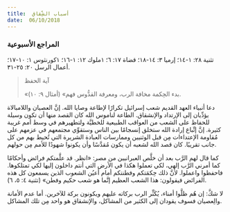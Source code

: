 ```yaml
---
title:  أسباب الشِّقاق
date:  06/10/2018
---
```


### المراجع الأسبوعية
تثنية ٢٨: ١-١٤؛ إرميا ٣: ١٤-١٨؛ قضاة ١٧: ٦؛ ١ملوك ١٢: ١-١٦؛ ١كورنثوس ١: ١٠-١٧؛ أعمال الرسل ٢٠: ٢٥-٣١.

> <p>آية الحفظ</p>
> «بدء الحِكمة مخافة الرب، ومعرفة القدُّوس فهم» (أمثال ٩: ١٠).

دعا أنبياء العهد القديم شعب إسرائيل تكرارًا لإطاعة وصايا الله. إنَّ العصيان واللامبالاة يؤدِّيان إلى الإرتداد والإنشقاق. الطاعة لناموس الله كان القصد منها أن تكون وسيلة للحفاظ على الشعب من العواقب الطبيعية للخطيَّة ولتطهيرهم في وسط أمم غريبة كثيرة. إنَّ إتِّباع إرادة الله ستخلق إنسجامًا بين الناس وستقوِّي مجتمعهم في عزمهم على مُقاومة الإعتداءات مِن قبل الوثنيين وممارسات العبادة الشريرة التي تُحيط بهم من كل جانب تقريبًا. كان قصد الله لشعبه أن يكون مُقدَّسًا وأن يكونوا شهودًا للأمم مِن حولهم.

كما قال لهم الرَّب بعد أن خلَّص العبرانيين من مصر: «انظر. قد علَّمتكم فرائض وأحكامًا كما أمرني الرَّب إلهي، لكي تعملوا هكذا في الأرض التي أنتم داخلون إليها لكي تمتلكوها. فاحفظوا واعملوا. لأنَّ ذلك حِكمَتكم وفطنتكم أمام أعيُن الشعوب الذين يسمعون كل هذه الفرائض فيقولون: هذا الشعب العظيم إنَّما هو شعب حكيم وفطن» (تثنية ٤: ٥، ٦).

لا شكَّ: إن هُم ظلَّوا أمناء، يُكَثِّر الرب بركاته عليهم ويكونون بركة للآخرين. أما عدم الأمانة والِعصيان فسوف يقودان إلى الكثير من المشاكل، والإنشقاق هو واحد مِن تلك المشاكل.
